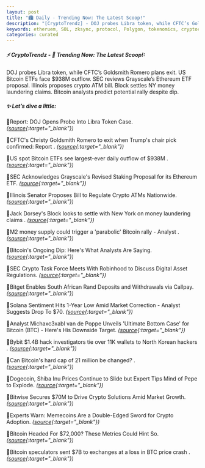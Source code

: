 ```yaml
---
layout: post
title: "🏙️ Daily - Trending Now: The Latest Scoop!"
description: "[CryptoTrendz] - DOJ probes Libra token, while CFTC’s Goldsmith Romero plans exit. US Bitcoin ETFs face $938M outflow. SEC reviews Grayscale’s Ethereum ETF proposal. Illinois proposes crypto ATM bill. Block settles NY money laundering claims. Bitcoin analysts predict potential rally despite dip."
keywords: etheruem, SOL, zksync, protocol, Polygon, tokenomics, cryptocurrencies, onchain
categories: curated
---
```


##### ⚡ CryptoTrendz - 📌 *Trending Now: The Latest Scoop!:*

DOJ probes Libra token, while CFTC’s Goldsmith Romero plans exit. US Bitcoin ETFs face $938M outflow. SEC reviews Grayscale’s Ethereum ETF proposal. Illinois proposes crypto ATM bill. Block settles NY money laundering claims. Bitcoin analysts predict potential rally despite dip.

##### ✨ *Let’s dive a little:*


🔹Report: DOJ Opens Probe Into Libra Token Case. *([source](https://s.avyag.com/j671){:target="_blank"})*

🔹CFTC's Christy Goldsmith Romero to exit when Trump's chair pick confirmed: Report . *([source](https://s.avyag.com/64aj){:target="_blank"})*

🔹US spot Bitcoin ETFs see largest-ever daily outflow of $938M . *([source](https://s.avyag.com/lscs){:target="_blank"})*

🔹SEC Acknowledges Grayscale's Revised Staking Proposal for its Ethereum ETF. *([source](https://s.avyag.com/b2zm){:target="_blank"})*

🔹Illinois Senator Proposes Bill to Regulate Crypto ATMs Nationwide. *([source](https://s.avyag.com/e736){:target="_blank"})*

🔹Jack Dorsey's Block looks to settle with New York on money laundering claims . *([source](https://s.avyag.com/5ci7){:target="_blank"})*

🔹M2 money supply could trigger a 'parabolic' Bitcoin rally - Analyst . *([source](https://s.avyag.com/w2ho){:target="_blank"})*

🔹Bitcoin's Ongoing Dip: Here's What Analysts Are Saying. *([source](https://s.avyag.com/co7j){:target="_blank"})*

🔹SEC Crypto Task Force Meets With Robinhood to Discuss Digital Asset Regulations. *([source](https://s.avyag.com/bnst){:target="_blank"})*

🔹Bitget Enables South African Rand Deposits and Withdrawals via Callpay. *([source](https://s.avyag.com/un4r){:target="_blank"})*

🔹Solana Sentiment Hits 1-Year Low Amid Market Correction - Analyst Suggests Drop To $70. *([source](https://s.avyag.com/wq4a){:target="_blank"})*

🔹Analyst Michaxc3xabl van de Poppe Unveils 'Ultimate Bottom Case' for Bitcoin (BTC) - Here's His Downside Target. *([source](https://s.avyag.com/qn4b){:target="_blank"})*

🔹Bybit $1.4B hack investigators tie over 11K wallets to North Korean hackers . *([source](https://s.avyag.com/x11n){:target="_blank"})*

🔹Can Bitcoin's hard cap of 21 million be changed? . *([source](https://s.avyag.com/tw36){:target="_blank"})*

🔹Dogecoin, Shiba Inu Prices Continue to Slide but Expert Tips Mind of Pepe to Explode. *([source](https://s.avyag.com/hzzo){:target="_blank"})*

🔹Bitwise Secures $70M to Drive Crypto Solutions Amid Market Growth. *([source](https://s.avyag.com/yvc9){:target="_blank"})*

🔹Experts Warn: Memecoins Are a Double-Edged Sword for Crypto Adoption. *([source](https://s.avyag.com/cxq6){:target="_blank"})*

🔹Bitcoin Headed For $72,000? These Metrics Could Hint So. *([source](https://s.avyag.com/qfri){:target="_blank"})*

🔹Bitcoin speculators sent $7B to exchanges at a loss in BTC price crash . *([source](https://s.avyag.com/bvjg){:target="_blank"})*

